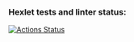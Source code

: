 ### Hexlet tests and linter status:
[![Actions Status](https://github.com/Mkleon/php-project-lvl2/workflows/hexlet-check/badge.svg)](https://github.com/Mkleon/php-project-lvl2/actions)